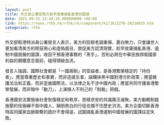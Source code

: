 ```yaml
---
layout: post
title: 外交部公署促美方趁早放棄搞亂香港的圖謀
date: 2021-09-25 22:44:24.000000000 +08:00
link: https://news.rthk.hk/rthk/ch/component/k2/1612276-20210925.htm
categories: rthk
---
```


外交部駐港特派員公署發言人表示，美方的狡辯老調重彈、蒼白無力，只會讓世人更加看清美方的險惡用心和虛偽面目，敦促美方認清現實，趁早放棄搞亂香港、遏制中國發展的圖謀，收回干預香港事務的「黑手」，否則必將在中華民族捍衛國家利益的鋼鐵意志面前，碰得頭破血流。

發言人強調，國際社會都是「一國兩制」的受益者，是香港繁榮穩定的「持份者」，應當尊重歷史和事實，而非造謠生事，誣衊抹黑中國對港方針政策；應當維護法治和正義，而非歪曲國際法，以法律之名干涉中國內政；應當共同守護香港繁榮發展，而非暗中「動刀」，上演損人不利己的「制裁」把戲。

香港國安法實施後社會恢復穩定和秩序，思穩求安的共識廣泛凝聚。美方動輒制裁施壓的伎倆嚇不倒中國人，顛倒黑白的行徑也擋不住歷史洪流。美方企圖切斷香港特區同國家血脈聯繫的詭計不會得逞，試圖搞亂香港遏制中國發展的圖謀註定失敗。
